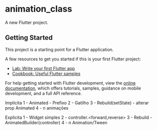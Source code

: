 # animation_class

A new Flutter project.

## Getting Started

This project is a starting point for a Flutter application.

A few resources to get you started if this is your first Flutter project:

- [Lab: Write your first Flutter app](https://docs.flutter.dev/get-started/codelab)
- [Cookbook: Useful Flutter samples](https://docs.flutter.dev/cookbook)

For help getting started with Flutter development, view the
[online documentation](https://docs.flutter.dev/), which offers tutorials,
samples, guidance on mobile development, and a full API reference.


Implícita
  1 - Animated - Prefixo
  2 - Gatilho
  3 - Rebuild(setState) - alterar prop Animated
  4 - n animações

Explicita
  1 - Widget simples
  2 - controller.<forward,reverse>
  3 - Rebuild - AnimatedBuilder(controller)
  4 - n Animation/Tween
